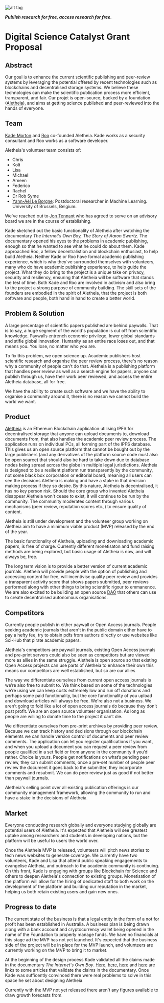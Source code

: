 ![alt tag](https://cloud.githubusercontent.com/assets/24201238/24583976/ced4c43e-179f-11e7-9c40-c0988c346f55.png)

_**Publish research for free, access research for free.**_

# Digital Science Catalyst Grant Proposal

## Abstract

Our goal is to enhance the current scientific publishing and peer-review systems by leveraging the potential offered by recent technologies such as blockchains and decentralised storage systems. We believe these technologies can make the scientific publication process more efficient, transparent, and fair. Our projet is open-source, backed by a foundation ([Aletheia](https://www.linkedin.com/pulse/aletheia-101-kade-morton/)), and aims at getting science published and peer-reviewed into the hands of everyone. 

## Team

[Kade Morton](linkedin.com/in/kade-morton-34179283) and [Roo](https://github.com/roo2) co-founded Aletheia. Kade works as a security consultant and Roo works as a software developer.

Aletheia's volunteer team consists of:

* Chris
* Kolt
* Lisa
* Michael
* Ameen
* Federico
* Rachel
* Dr Rob Syme
* [Yann-Aël Le Borgne](https://www.linkedin.com/in/yannaelb): Postdoctoral researcher in Machine Learning. University of Brussels, Belgium. 

We've reached out to [Jon Tennant](http://fossilsandshit.com/) who has agreed to serve on an advisory board we are in the course of establishing.

Kade sketched out the basic functionality of Aletheia after watching the documentary *The Internet's Own Boy, The Story of Aaron Swartz*. The documentary opened his eyes to the problems in academic publishing, enough so that he wanted to see what he could do about them. Kade approached Roo, a fellow decentralistion and blockchain enthusiast, to help build Aletheia. Neither Kade or Roo have formal academic publishing experience, which is why they've surrounded themselves with volunteers, many who do have academic publishing experience, to help guide the project. What they do bring to the project is a unique take on privacy, security and resiliency, ensuring that Aletheia will be software that stands the test of time. Both Kade and Roo are involved in activism and also bring to the project a strong purpose of community building. The skill sets of the founders are embodied in the spirit of Aletheia, that the project is both software and people, both hand in hand to create a better world.

## Problem & Solution

A large percentage of scientific papers published are behind paywalls. That is to say, a huge segment of the world's population is cut off from scientific knowledge. Paywalls entrench economic privilege, lower global standards and stifle global innovation. Humanity as an entire race loses out, and that means you. You lose, no matter who you are.  

To fix this problem, we open science up. Academic publishers host scientific research and organise the peer review process, there's no reason why a community of people can't do that. Aletheia is a publishing platform that handles peer review as well as a search engine for papers, anyone can publish through us, have their work peer reviewed, and access the entire Aletheia database, all for free.

We have the ability to create such software and we have the ability to organise a community around it, there is no reason we cannot build the world we want.


## Product

[Aletheia](https://github.com/aletheia-foundation/aletheia-whitepaper/blob/master/WHITE-PAPER.md) is an Ethereum Blockchain application utilising IPFS for decentralised storage that anyone can upload documents to, download documents from, that also handles the academic peer review process. The application runs on individual PCs, all forming part of the IPFS database. This gives us an open source platform that cannot be bought out by the large publishers (and any derivatives of the platform source code must also be open source) that should also be hard to take down due to database nodes being spread across the globe in multiple legal jurisdictions. Aletheia is designed to be a resilient platform run transparently by the community, not some black box corporation or editorial board, meaning all users can see the decisions Aletheia is making and have a stake in that decision making process if they so desire. By this nature, Aletheia is decentralised, it has no key person risk. Should the core group who invented Aletheia disappear Aletheia won't cease to exist, it will continue to be run by the community. The community moderates content through various mechanisms (peer review, reputation scores etc.,) to ensure quality of content.

Aletheia is still under development and the volunteer group working on Aletheia aim to have a minimum viable product (MVP) released by the end of the year.

The basic functionality of Aletheia, uploading and downloading academic papers, is free of charge. Currently different monetisaton and fund raising methods are being explored, but basic usage of Aletheia is now, and will always be, free.

The long term vision is to provide a better version of current academic journals. Aletheia will provide people with the option of publishing and accessing content for free, will incentivise quality peer review and provides a transparent activity score that shows papers submitted, peer reviews performed along with other things to bring scientific rigour to emmanence. We are also excited to be building an open source [DAO](https://en.wikipedia.org/wiki/The_DAO_(organization)) that others can use to create decentralised autonomous organisations.

## Competitors

Currently people publish in either paywall or Open Access journals. People seeking academic journals that aren't in the public domain either have to pay a hefty fee, try to obtain pdfs from authors directly or use websites like Sci-Hub that pirate academic papers.

Aletheia's competitors are paywall journals, existing Open Access journals and pre-print servers could also be seen as competitors but are viewed more as allies in the same struggle. Aletheia is open source so that existing Open Access projects can use parts of Aletheia to enhance their own this means our competitors are well established, but so are our allies.

The way we differentiate ourselves from current open access journals is we’re also free to submit to. We think based on some of the technologies we’re using we can keep costs extremely low and run off donations and perhaps some paid functionality, but the core functionality of you upload and download articles will always be free. We're also not a business. We aren’t going to fold like a lot of open access journals do because they don’t post profit. We are an open source volunteer organisation. As long as people are willing to donate time to the project it can’t die.

We differentiate ourselves from pre-print archives by providing peer review. Because we can track history and decisions through our blockchain elements we can handle version control of documents and peer review comments. The application can let you register qualifications if you want, and when you upload a document you can request a peer review from people qualified in a set field or from anyone in the community if you’d rather. Choice is yours. People get notifications on what’s pending peer review, they can submit comments, once a pre-set number of people peer review the document it goes back to the submitter, they incorporate comments and resubmit. We can do peer review just as good if not better than paywall journals.

Aletheia's selling point over all existing publication offerings is our community management framework, allowing the community to run and have a stake in the decisions of Aletheia.

## Market

Everyone conducting research globally and everyone studying globally are potential users of Aletheia. It's expected that Aletheia will see greatest uptake among researchers and students in developing nations, but the platform will be useful to users the world over.

Once the Aletheia MVP is released, volunteers will pitch news stories to tech news websites to generate coverage. We currently have two volunteers, Kade and Lisa that attend public speaking engagements to evangelise Aletheia, and outreach to the academic community is continuing. On this front, Kade is engaging with groups like [Blockchain for Science](http://www.blockchainforscience.com/) and others to deepen Aletheia's connection to existing groups. Monetisation of the platform will allow for the hiring of dedicated staff to both work on the development of the platform and building our reputation in the market, helping us both retain existing users and gain new ones.

## Progress to date

The current state of the business is that a legal entity in the form of a not for profit has been established in Australia. A business plan is being drawn along with a bank account and cryptocurrency wallet being opened in the name of the Foundation to properly manage funds. We have no financials at this stage ad the MVP has not yet launched. It's expected that the business side of the project will be in place for the MVP launch, and volunteers are currently working on the MVP to bring it to market.

At the beginning of the design process Kade validated all the claims made in the documentary *The Internet's Own Boy*. [Here](https://medium.com/@jasonschmitt/can-t-disrupt-this-elsevier-and-the-25-2-billion-dollar-a-year-academic-publishing-business-aa3b9618d40a), [here](https://en.wikipedia.org/wiki/Elsevier#Criticism_and_controversies), [here](https://arstechnica.com/science/2008/11/elsevier-beyond-the-pale-of-scientific-respectability/) and [here](https://www.theguardian.com/science/2012/feb/02/academics-boycott-publisher-elsevier) are links to some articles that validate the claims in the documentary. Once Kade was sufficently convinced there were real problems to solve in this space he set about designing Aletheia.

Currently with the MVP not yet released there aren't any figures available to draw growth forecasts from.
